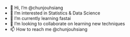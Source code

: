 - 👋 Hi, I’m @chunjouhsiang
- 👀 I’m interested in Statistics & Data Science
- 🌱 I’m currently learning fastai
- 💞️ I’m looking to collaborate on learning new techniques
- 📫 How to reach me @chunjouhsiang

<!---
chunjouhsiang/chunjouhsiang is a ✨ special ✨ repository because its `README.md` (this file) appears on your GitHub profile.
You can click the Preview link to take a look at your changes.
--->
